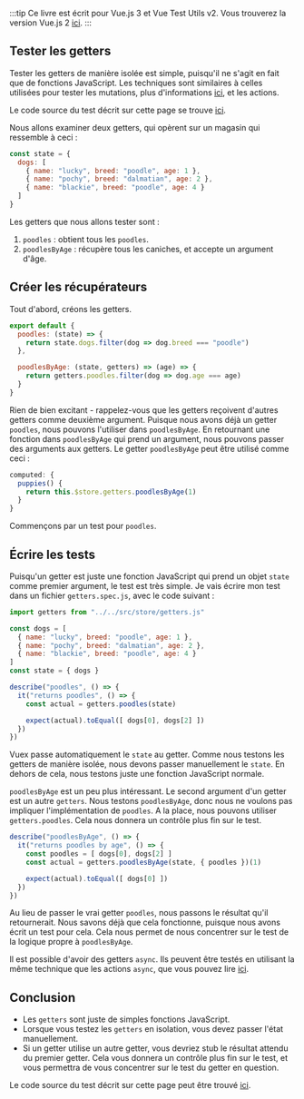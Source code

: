 :::tip Ce livre est écrit pour Vue.js 3 et Vue Test Utils v2.
Vous trouverez la version Vue.js 2 [ici](/fr).
:::

## Tester les getters

Tester les getters de manière isolée est simple, puisqu'il ne s'agit en fait que de fonctions JavaScript. Les techniques sont similaires à celles utilisées pour tester les mutations, plus d'informations [ici](https://lmiller1990.github.io/vue-testing-handbook/vuex-mutations.html), et les actions. 

Le code source du test décrit sur cette page se trouve [ici](https://github.com/lmiller1990/vue-testing-handbook/tree/master/demo-app-vue-3/tests/unit/getters.spec.js).

Nous allons examiner deux getters, qui opèrent sur un magasin qui ressemble à ceci :

```js
const state = {
  dogs: [
    { name: "lucky", breed: "poodle", age: 1 },
    { name: "pochy", breed: "dalmatian", age: 2 },
    { name: "blackie", breed: "poodle", age: 4 }
  ]
}
```

Les getters que nous allons tester sont :

1. `poodles` : obtient tous les `poodles`.
2. `poodlesByAge` : récupère tous les caniches, et accepte un argument d'âge.

## Créer les récupérateurs

Tout d'abord, créons les getters. 

```js
export default {
  poodles: (state) => {
    return state.dogs.filter(dog => dog.breed === "poodle")
  },

  poodlesByAge: (state, getters) => (age) => {
    return getters.poodles.filter(dog => dog.age === age)
  }
}
```

Rien de bien excitant - rappelez-vous que les getters reçoivent d'autres getters comme deuxième argument. Puisque nous avons déjà un getter `poodles`, nous pouvons l'utiliser dans `poodlesByAge`. En retournant une fonction dans `poodlesByAge` qui prend un argument, nous pouvons passer des arguments aux getters. Le getter `poodlesByAge` peut être utilisé comme ceci :

```js
computed: {
  puppies() {
    return this.$store.getters.poodlesByAge(1)
  }
}
```

Commençons par un test pour `poodles`.

## Écrire les tests

Puisqu'un getter est juste une fonction JavaScript qui prend un objet `state` comme premier argument, le test est très simple. Je vais écrire mon test dans un fichier `getters.spec.js`, avec le code suivant :

```js
import getters from "../../src/store/getters.js"

const dogs = [
  { name: "lucky", breed: "poodle", age: 1 },
  { name: "pochy", breed: "dalmatian", age: 2 },
  { name: "blackie", breed: "poodle", age: 4 }
]
const state = { dogs }

describe("poodles", () => {
  it("returns poodles", () => {
    const actual = getters.poodles(state)

    expect(actual).toEqual([ dogs[0], dogs[2] ])
  })
})
```

Vuex passe automatiquement le `state` au getter. Comme nous testons les getters de manière isolée, nous devons passer manuellement le `state`. En dehors de cela, nous testons juste une fonction JavaScript normale.

`poodlesByAge` est un peu plus intéressant. Le second argument d'un getter est un autre `getters`. Nous testons `poodlesByAge`, donc nous ne voulons pas impliquer l'implémentation de `poodles`. A la place, nous pouvons utiliser `getters.poodles`. Cela nous donnera un contrôle plus fin sur le test.

```js
describe("poodlesByAge", () => {
  it("returns poodles by age", () => {
    const poodles = [ dogs[0], dogs[2] ]
    const actual = getters.poodlesByAge(state, { poodles })(1)

    expect(actual).toEqual([ dogs[0] ])
  })
})
```

Au lieu de passer le vrai getter `poodles`, nous passons le résultat qu'il retournerait. Nous savons déjà que cela fonctionne, puisque nous avons écrit un test pour cela. Cela nous permet de nous concentrer sur le test de la logique propre à `poodlesByAge`.

Il est possible d'avoir des getters `async`. Ils peuvent être testés en utilisant la même technique que les actions `async`, que vous pouvez lire [ici](https://lmiller1990.github.io/vue-testing-handbook/vuex-actions.html).

## Conclusion

- Les `getters` sont juste de simples fonctions JavaScript.
- Lorsque vous testez les `getters` en isolation, vous devez passer l'état manuellement.
- Si un getter utilise un autre getter, vous devriez stub le résultat attendu du premier getter. Cela vous donnera un contrôle plus fin sur le test, et vous permettra de vous concentrer sur le test du getter en question.

Le code source du test décrit sur cette page peut être trouvé [ici](https://github.com/lmiller1990/vue-testing-handbook/tree/master/demo-app-vue-3/tests/unit/getters.spec.js).

